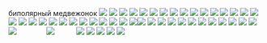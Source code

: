 биполярный медвежонок
![](https://64.media.tumblr.com/0ce14c5563d4ebf8d16bd500a3bd9027/ef7b7687259e6b3c-af/s100x200/b68ee13ae5a2998e4cda8507db1049afd1bef07a.pnj) ![](https://64.media.tumblr.com/72024d0026960f9475a802dfb06cdc26/e3653219d1396e0c-e0/s100x200/ef3d0c352be1f65ab98d79e70ecb726ea1a1f4b5.gifv) ![](https://64.media.tumblr.com/da56d0ede08ae2b9f13d07f3cb490d93/d916ba42e9e7eac2-cc/s100x200/a4b8dafd4792279784b2e9b05d94328c0a1da8fc.jpg) ![](https://64.media.tumblr.com/cb10ac6a5270ef722495aafd68cd360a/37a4cec1eae8f35f-d6/s100x200/faa34d380e189b0a9dba550483d2253c0cd5e88b.pnj) ![](https://64.media.tumblr.com/28a179a2771fc2c466c9ad97ee2d8024/3865780681b0a686-5e/s100x200/aed8dc7f0ffb114fc9122ee945cd0a652c762357.pnj) ![](https://64.media.tumblr.com/d9f3bc1610dda846678caf5fe04d8490/722a7e10bd16df71-45/s100x200/61512ab8679f86786e1535c8b17e46a8ba652c53.pnj) ![](https://64.media.tumblr.com/d9a1842f57503355cbe10409a7574912/b6b32c62a8bf8500-4b/s100x200/32fc619ab32d96524cc456176cf3ecdd8a53e5c8.gifv) ![](https://64.media.tumblr.com/c9cd8f91045840d278e867a98238e46f/417d5ae55f2bb8d9-f2/s100x200/322cc724d401852d99c0f562b40d06d34594271b.gifv) ![](https://64.media.tumblr.com/7047df06570e8d3e907f7c346e0eaa69/0e5beea2caf3007f-03/s100x200/75a6f10970a9da5e94c92b9b8557d5c76b9fea65.pnj) ![](https://64.media.tumblr.com/64bacbc6600036e521a6ddbc4f14c8c7/95e44aab6088c3d6-76/s100x200/968416bdeafcc2d5e866a0a95587231ed18e691b.gifv) ![](https://64.media.tumblr.com/f7a8bd448cb0ec6997c7d46ff25208f5/1bf5183509c62356-c1/s100x200/f6e553ba1d564edda4d18d74721cae605c9bbb3c.pnj) ![](https://64.media.tumblr.com/e0f0fccabc2c35ccd8ec36ad2dc435ca/ea0886f21ea4fc97-6f/s100x200/9d40f59cf5ed954c08c216f0aad8ee97382a4d37.gifv) ![](https://64.media.tumblr.com/04c608c4b75400db88cc9a93d1e63961/d2e1a2183d1620db-d2/s100x200/a8231144f537c4453a45ebd6568cad38d7bd9ae7.pnj) ![](https://64.media.tumblr.com/8c2a64b8dd2fbeb3cf3825c0ca898bae/ec61887032664220-84/s100x200/a410a5da12fa1de0f31b6a84f5972983d5f90dcd.gifv) ![](https://64.media.tumblr.com/a77414c7b4eff83c9d50658c66354192/9af10e6ef50ca95b-d4/s100x200/9914e773a4733fea7b456954bf4230d8cb4b9064.gifv) ![](https://64.media.tumblr.com/9fb2e42c06b8771d2c1199b7635c4059/87e5bea842243b20-fb/s100x200/a790fae5a36758c07052e6fc5b481ae670d59232.gifv) ![](https://64.media.tumblr.com/c821a5a8f195d331a00a3a660a4121a5/66085993d9ff5c38-22/s100x200/9a9fb71c2878d8ef071bd16b549a96108a94965c.pnj)
![](https://64.media.tumblr.com/09bb327913bfbd3d4c04a382d52e8e7f/b574f4a39f7de4a6-56/s100x200/36df8d018ba5789f1f49541e6af4ed3cfb3c7967.pnj) ![](https://64.media.tumblr.com/699989ed52e34d6f9004d87b4e0d5f47/d79b386dd434d7d8-92/s100x200/3690772ac9de7515734b8f855cae5d97bbd02833.gifv) ![](https://64.media.tumblr.com/d47c1149bc92848c7e6adb7b8fbe53ef/09e7d35d9a845ed5-e2/s250x400/bc6d7de070fb0b5d4a4b7760198ea9621e651775.gifv) ![](https://64.media.tumblr.com/39a94a8e906e351e71232baac48b5707/f278899b7e79a29f-32/s100x200/3e57a1aeb810bee796d728c8f0fa18d10060a958.gifv) ![](https://64.media.tumblr.com/54e085a8f69e716e9b01f1fde2b01f8b/3865780681b0a686-f5/s100x200/3db800e509f31ecafc4e81f683d8b835e53e7a9b.gifv) ![](https://64.media.tumblr.com/a78f8a1a5ea19cb81be5f8a672a93bae/8126fef90b38b569-38/s100x200/e5af75e2da7cefff61db25e81f1a5a10f817fdbc.pnj) ![](https://64.media.tumblr.com/fe97c76953313373b5d299cb8949a32f/88e8cb526b313b34-55/s100x200/cdf42de64ee484168062218490ce536d1bac0d0c.gifv) ![](https://64.media.tumblr.com/433c76263d31b2bcab2410b9838ed0c4/610ca4af192f4757-37/s100x200/c3ba2bd4330b15b91da5d791f660e0e4e28b7515.jpg) ![](https://64.media.tumblr.com/9a7e784aa08c331c2772f423b418e416/39206f329e6e7408-7f/s100x200/060e68fb580d361cc5d3c305a466b4b8dca031a4.pnj) ![](https://64.media.tumblr.com/ddae69ee1bb2e0aa7fb80b01456b6f3d/d79b386dd434d7d8-23/s100x200/944d4929cc78ea687c95283f9a9eed3646320ef4.pnj) ![](https://64.media.tumblr.com/bd45c198d5ddd87b04f71a03ced9575e/f278899b7e79a29f-fe/s100x200/2b44a8fdf2eb9a9caecc6345475a73a18a0dc5bf.pnj) ![](https://64.media.tumblr.com/9245a15dad34f3b6bd5179908407ec73/e16d9c3fd8438e13-af/s100x200/ccf910778204ed13b524dc4db741a009fb08e47c.jpg)![](https://64.media.tumblr.com/bf296212b2253ed82911b546887100b3/18bd1bb600eba898-aa/s100x200/9114aa893cf3459f35fd5d79b6ea70b2b7bb0e47.pnj) ![](https://64.media.tumblr.com/5aa390885138a9aba1af55d0ba86184e/47dba9724143cb2a-0a/s100x200/75dfa2076ad394a80a5ec1a0009961320765d66a.gifv) ![](https://64.media.tumblr.com/ced9c3e5778bf219e20c0bac5d054e54/1b8381f969116a1e-9c/s100x200/5d6bcffae4eb82a38c7c24bf19d128a65aacaff2.gifv) ![](https://64.media.tumblr.com/f771d61d2ac0aa74965f1b5446f2ef6b/ffbc5a9428d33495-6e/s100x200/8ca7233d38bce7b47c2dfb5a5306b0fe93692287.pnj) ![](https://64.media.tumblr.com/fab9a752dac02405ec7de6dba6ab49ee/a2c22d45d485e6f7-bd/s100x200/c70eda865e04a21cee2e6289d903df59c4ad4fe6.gifv) ![](https://64.media.tumblr.com/2aa7e01ff00d99040f040611b7bcf405/5cd52271f284eab2-ee/s100x200/acc4ab21dc90b4bc3bd1fa9ae0feabc2cbf1bb1b.gifv) ![](https://64.media.tumblr.com/46b5c432853fb13dfcb9b96937e11286/2b2b6411073cf107-0e/s100x200/fd0617020c88174149ee8f8e8248b708a2e16212.gifv) ![](https://64.media.tumblr.com/5bf02a56854e0ff898f70870bb3f7a30/2ba82c85997e6a3f-eb/s100x200/137a17a64e5aacd3da7e9001cd5d5b5d9fea69bc.gifv) ![](https://64.media.tumblr.com/67ccc098ace3346b643830f52bc58196/a7e2c73ddfcb6d77-39/s100x200/64c2a51c23fb2b8c24458228690288c8e08f2a53.pnj) ![](https://64.media.tumblr.com/18de5bda6fc8f4620b76a70ed02a1a09/3cc1544b214896ab-1f/s100x200/3f5ca4bae6499aa2cef993975944eb3a1d6a301d.pnj) ![](https://64.media.tumblr.com/f4be6943132371658572303ac2ac6816/c2339461670b057b-ef/s100x200/5d622b90a8eb4ac6a2c43aa074a4dbb023d61d83.jpg) ![](https://64.media.tumblr.com/401a4f5046ddb77268e863446eb8ea62/cd931d517393d789-c1/s100x200/4858012e9eff18ef6cfd3ad461b11a6b7f2c913a.jpg) ![](https://64.media.tumblr.com/afd20ba6c8de16b1e5edbca49a9dda10/542c1391a5391251-18/s100x200/5831b3527649a420c9d80c7e4fd7e89f2bb3f24f.gifv) ㅤㅤㅤㅤ
![](https://cdn.discordapp.com/attachments/1068940753302208605/1197312013131591751/photo_2024-01-17_05-04-28.jpg?ex=65baceb4&is=65a859b4&hm=d6e15da02013e144dce14fde24e0bda41d51e4c54d4a282272652aae36a8efa5&)
ㅤㅤㅤ![](https://64.media.tumblr.com/c26e525067de1a9d4285e451d050bad6/44b88cdeb699e68c-3b/s250x400/09627b04be19ad33c50768c5d13a4df419284a23.gifv) ![](https://64.media.tumblr.com/dfa7134894c2a3f2d47752885ec78258/46553f7b16d5ae16-bf/s250x400/b495aa6692bde6859d26bb2243ffb1c03dc6017c.gifv) ![](https://64.media.tumblr.com/06823f9b41af798cb896f59aa4b78af7/186bd89cfe934a48-b0/s250x400/7c30d3f9dfd11f3ca5578a69a32154c39482c9a0.pnj) ![](https://64.media.tumblr.com/6642a6567f447167627734d6234ba5b2/deefe9d2706f3d13-79/s250x400/b7e418515ddb38b92ef96239547d57b2ab77bfe8.gifv) ![](https://64.media.tumblr.com/5fded1f2426e26d31771c774ddba01bf/db615969721f26d4-c4/s250x400/601b0f59e174914cfebfd72f03dbdd7b052b77f0.gifv) 
